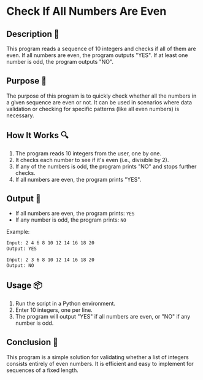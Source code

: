 # Check If All Numbers Are Even

## Description 📝

This program reads a sequence of 10 integers and checks if all of them are even.
If all numbers are even, the program outputs "YES".
If at least one number is odd, the program outputs "NO".

## Purpose 🎯

The purpose of this program is to quickly check whether all the numbers in a given sequence are even or not.
It can be used in scenarios where data validation or checking for specific patterns (like all even numbers) is necessary.

## How It Works 🔍

1. The program reads 10 integers from the user, one by one.
2. It checks each number to see if it's even (i.e., divisible by 2).
3. If any of the numbers is odd, the program prints "NO" and stops further checks.
4. If all numbers are even, the program prints "YES".

## Output 📜

-   If all numbers are even, the program prints: `YES`
-   If any number is odd, the program prints: `NO`

Example:

```bash
Input: 2 4 6 8 10 12 14 16 18 20
Output: YES

Input: 2 3 6 8 10 12 14 16 18 20
Output: NO

```

## Usage 📦

1. Run the script in a Python environment.
2. Enter 10 integers, one per line.
3. The program will output "YES" if all numbers are even, or "NO" if any number is odd.

## Conclusion 🚀

This program is a simple solution for validating whether a list of integers consists entirely of even numbers.
It is efficient and easy to implement for sequences of a fixed length.
